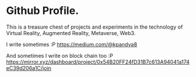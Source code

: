 # Github Profile.
This is a treasure chest of projects and experiments in the technology of Virtual Reality, Augmented Reality, Metaverse, Web3.

I write sometimes :P
https://medium.com/@kpandya8

And sometimes I write on block chain too :P
https://mirror.xyz/dashboard/project/0x54B20FF24fD31B7c613A94041a174eC39d206a1C/join


